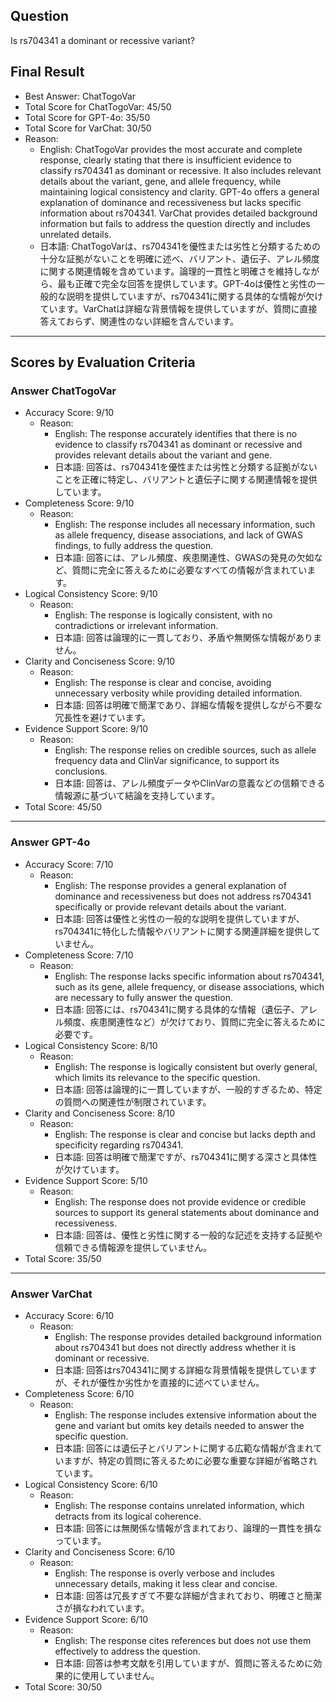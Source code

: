 ## Question

Is rs704341 a dominant or recessive variant?

## Final Result

- Best Answer: ChatTogoVar
- Total Score for ChatTogoVar: 45/50
- Total Score for GPT-4o: 35/50
- Total Score for VarChat: 30/50
- Reason:
  - English: ChatTogoVar provides the most accurate and complete response, clearly stating that there is insufficient evidence to classify rs704341 as dominant or recessive. It also includes relevant details about the variant, gene, and allele frequency, while maintaining logical consistency and clarity. GPT-4o offers a general explanation of dominance and recessiveness but lacks specific information about rs704341. VarChat provides detailed background information but fails to address the question directly and includes unrelated details.
  - 日本語: ChatTogoVarは、rs704341を優性または劣性と分類するための十分な証拠がないことを明確に述べ、バリアント、遺伝子、アレル頻度に関する関連情報を含めています。論理的一貫性と明確さを維持しながら、最も正確で完全な回答を提供しています。GPT-4oは優性と劣性の一般的な説明を提供していますが、rs704341に関する具体的な情報が欠けています。VarChatは詳細な背景情報を提供していますが、質問に直接答えておらず、関連性のない詳細を含んでいます。

---

## Scores by Evaluation Criteria

### Answer ChatTogoVar
- Accuracy Score: 9/10
  - Reason: 
    - English: The response accurately identifies that there is no evidence to classify rs704341 as dominant or recessive and provides relevant details about the variant and gene.
    - 日本語: 回答は、rs704341を優性または劣性と分類する証拠がないことを正確に特定し、バリアントと遺伝子に関する関連情報を提供しています。
- Completeness Score: 9/10
  - Reason: 
    - English: The response includes all necessary information, such as allele frequency, disease associations, and lack of GWAS findings, to fully address the question.
    - 日本語: 回答には、アレル頻度、疾患関連性、GWASの発見の欠如など、質問に完全に答えるために必要なすべての情報が含まれています。
- Logical Consistency Score: 9/10
  - Reason: 
    - English: The response is logically consistent, with no contradictions or irrelevant information.
    - 日本語: 回答は論理的に一貫しており、矛盾や無関係な情報がありません。
- Clarity and Conciseness Score: 9/10
  - Reason: 
    - English: The response is clear and concise, avoiding unnecessary verbosity while providing detailed information.
    - 日本語: 回答は明確で簡潔であり、詳細な情報を提供しながら不要な冗長性を避けています。
- Evidence Support Score: 9/10
  - Reason: 
    - English: The response relies on credible sources, such as allele frequency data and ClinVar significance, to support its conclusions.
    - 日本語: 回答は、アレル頻度データやClinVarの意義などの信頼できる情報源に基づいて結論を支持しています。
- Total Score: 45/50

---

### Answer GPT-4o
- Accuracy Score: 7/10
  - Reason: 
    - English: The response provides a general explanation of dominance and recessiveness but does not address rs704341 specifically or provide relevant details about the variant.
    - 日本語: 回答は優性と劣性の一般的な説明を提供していますが、rs704341に特化した情報やバリアントに関する関連詳細を提供していません。
- Completeness Score: 7/10
  - Reason: 
    - English: The response lacks specific information about rs704341, such as its gene, allele frequency, or disease associations, which are necessary to fully answer the question.
    - 日本語: 回答には、rs704341に関する具体的な情報（遺伝子、アレル頻度、疾患関連性など）が欠けており、質問に完全に答えるために必要です。
- Logical Consistency Score: 8/10
  - Reason: 
    - English: The response is logically consistent but overly general, which limits its relevance to the specific question.
    - 日本語: 回答は論理的に一貫していますが、一般的すぎるため、特定の質問への関連性が制限されています。
- Clarity and Conciseness Score: 8/10
  - Reason: 
    - English: The response is clear and concise but lacks depth and specificity regarding rs704341.
    - 日本語: 回答は明確で簡潔ですが、rs704341に関する深さと具体性が欠けています。
- Evidence Support Score: 5/10
  - Reason: 
    - English: The response does not provide evidence or credible sources to support its general statements about dominance and recessiveness.
    - 日本語: 回答は、優性と劣性に関する一般的な記述を支持する証拠や信頼できる情報源を提供していません。
- Total Score: 35/50

---

### Answer VarChat
- Accuracy Score: 6/10
  - Reason: 
    - English: The response provides detailed background information about rs704341 but does not directly address whether it is dominant or recessive.
    - 日本語: 回答はrs704341に関する詳細な背景情報を提供していますが、それが優性か劣性かを直接的に述べていません。
- Completeness Score: 6/10
  - Reason: 
    - English: The response includes extensive information about the gene and variant but omits key details needed to answer the specific question.
    - 日本語: 回答には遺伝子とバリアントに関する広範な情報が含まれていますが、特定の質問に答えるために必要な重要な詳細が省略されています。
- Logical Consistency Score: 6/10
  - Reason: 
    - English: The response contains unrelated information, which detracts from its logical coherence.
    - 日本語: 回答には無関係な情報が含まれており、論理的一貫性を損なっています。
- Clarity and Conciseness Score: 6/10
  - Reason: 
    - English: The response is overly verbose and includes unnecessary details, making it less clear and concise.
    - 日本語: 回答は冗長すぎて不要な詳細が含まれており、明確さと簡潔さが損なわれています。
- Evidence Support Score: 6/10
  - Reason: 
    - English: The response cites references but does not use them effectively to address the question.
    - 日本語: 回答は参考文献を引用していますが、質問に答えるために効果的に使用していません。
- Total Score: 30/50